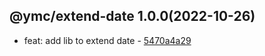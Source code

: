 <a name="1.0.0">

## @ymc/extend-date 1.0.0(2022-10-26)</a> 
- feat: add lib to extend date - [5470a4a29](https://github.com/ymc-github/js-idea/commit/75470a4a29d881617e2ad8449a6f0218872ca0a9 "feat(core): add lib to extend date&#10;&#10;")
